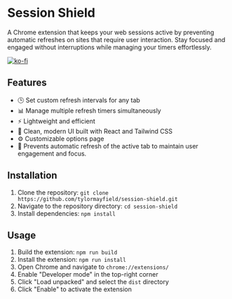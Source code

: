 # Session Shield

A Chrome extension that keeps your web sessions active by preventing automatic refreshes on sites that require user interaction. Stay focused and engaged without interruptions while managing your timers effortlessly.

[![ko-fi](https://ko-fi.com/img/githubbutton_sm.svg)](https://ko-fi.com/tylormayfield)

## Features

- 🕒 Set custom refresh intervals for any tab
- 📊 Manage multiple refresh timers simultaneously
- ⚡ Lightweight and efficient
- 🎨 Clean, modern UI built with React and Tailwind CSS
- ⚙️ Customizable options page
- 🚫 Prevents automatic refresh of the active tab to maintain user engagement and focus.

## Installation

1. Clone the repository: `git clone https://github.com/tylormayfield/session-shield.git`
2. Navigate to the repository directory: `cd session-shield`
3. Install dependencies: `npm install`

## Usage

1. Build the extension: `npm run build`
2. Install the extension: `npm run install`
3. Open Chrome and navigate to `chrome://extensions/`
4. Enable "Developer mode" in the top-right corner
5. Click "Load unpacked" and select the `dist` directory
6. Click "Enable" to activate the extension

